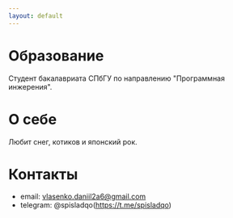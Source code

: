 ```yaml
---
layout: default
---
```


# Образование
Студент бакалавриата СПбГУ по направлению "Программная инжерения".
# О себе
Любит снег, котиков и японский рок.
# Контакты
- email: <vlasenko.daniil2a6@gmail.com>
- telegram: @spisladqo(https://t.me/spisladqo)
